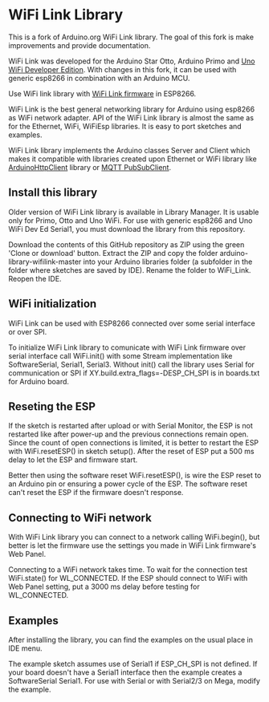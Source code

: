 # WiFi Link Library 

This is a fork of Arduino.org WiFi Link library. The goal of this fork is make improvements and provide documentation.

WiFi Link was developed for the Arduino Star Otto, Arduino Primo and [Uno WiFi Developer Edition](https://github.com/jandrassy/UnoWiFiDevEdSerial1). With changes in this fork, it can be used with generic esp8266 in combination with an Arduino MCU.

Use WiFi link library with [WiFi Link firmware](https://github.com/jandrassy/arduino-firmware-wifilink) in ESP8266.

WiFi Link is the best general networking library for Arduino using esp8266 as WiFi network adapter. API of the WiFi Link library is almost the same as for the Ethernet, WiFi, WiFiEsp libraries. It is easy to port sketches and examples.

WiFi Link library implements the Arduino classes Server and Client which makes it compatible with libraries created upon Ethernet or WiFi library like [ArduinoHttpClient](https://github.com/arduino-libraries/ArduinoHttpClient.) library or [MQTT PubSubClient](https://github.com/knolleary/pubsubclient).

## Install this library

Older version of WiFi Link library is available in Library Manager. It is usable only for Primo, Otto and Uno WiFi. For use with generic esp8266 and Uno WiFi Dev Ed Serial1, you must download the library from this repository.

Download the contents of this GitHub repository as ZIP using the green 'Clone or download' button. Extract the ZIP and copy the folder arduino-library-wifilink-master into your Arduino libraries folder (a subfolder in the folder where sketches are saved by IDE). Rename the folder to WiFi_Link. Reopen the IDE.

## WiFi initialization

WiFi Link can be used with ESP8266 connected over some serial interface or over SPI.

To initialize WiFi Link library to comunicate with WiFi Link firmware over serial interface call WiFi.init() with some Stream implementation like SoftwareSerial, Serial1, Serial3. Without init() call the library uses Serial for communication or SPI if XY.build.extra_flags=-DESP_CH_SPI is  in boards.txt for Arduino board.

## Reseting the ESP

If the sketch is restarted after upload or with Serial Monitor, the ESP is not restarted like after power-up and the previous connections remain open. Since the count of open connections is limited, it is better to restart the ESP with WiFi.resetESP() in sketch setup(). After the reset of ESP put a 500 ms delay to let the ESP and firmware start.

Better then using the software reset WiFi.resetESP(), is wire the ESP reset to an Arduino pin or ensuring a power cycle of the ESP. The software reset can't reset the ESP if the firmware doesn't response.

## Connecting to WiFi network

With WiFi Link library you can connect to a network calling WiFi.begin(), but better is let the firmware use the settings you made in WiFi Link firmware's Web Panel.

Connecting to a WiFi network takes time. To wait for the connection test WiFi.state() for WL_CONNECTED. If the ESP should connect to WiFi with Web Panel setting, put a 3000 ms delay before testing for WL_CONNECTED.

## Examples

After installing the library, you can find the examples on the usual place in IDE menu.

The example sketch assumes use of Serial1 if ESP_CH_SPI is not defined. If your board doesn't have a Serial1 interface then the example creates a SoftwareSerial Serial1. For use with Serial or with Serial2/3 on Mega, modify the example. 
